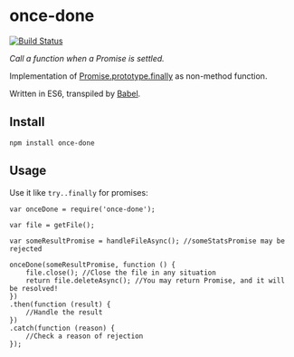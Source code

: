 # once-done
[![Build Status](https://travis-ci.org/AndreyBelym/once-done.svg?branch=master)](https://travis-ci.org/AndreyBelym/once-done)

*Call a function when a Promise is settled.*

Implementation of [Promise.prototype.finally](https://gist.github.com/rbuckton/66918c8491aa335b003c) as non-method function.

Written in ES6, transpiled by [Babel](http://babeljs.io/).

## Install
```
npm install once-done
```
## Usage
Use it like `try..finally` for promises:
```
var onceDone = require('once-done');

var file = getFile();

var someResultPromise = handleFileAsync(); //someStatsPromise may be rejected

onceDone(someResultPromise, function () {
    file.close(); //Close the file in any situation
    return file.deleteAsync(); //You may return Promise, and it will be resolved!
})
.then(function (result) {
    //Handle the result
})
.catch(function (reason) {
    //Check a reason of rejection
});
```
